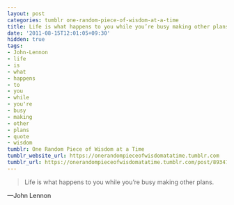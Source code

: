 ```yaml
---
layout: post
categories: tumblr one-random-piece-of-wisdom-at-a-time
title: Life is what happens to you while you’re busy making other plans.
date: '2011-08-15T12:01:05+09:30'
hidden: true
tags:
- John-Lennon
- life
- is
- what
- happens
- to
- you
- while
- you're
- busy
- making
- other
- plans
- quote
- wisdom
tumblr: One Random Piece of Wisdom at a Time
tumblr_website_url: https://onerandompieceofwisdomatatime.tumblr.com
tumblr_url: https://onerandompieceofwisdomatatime.tumblr.com/post/8934739554/life-is-what-happens-to-you-while-youre-busy
---
```

> Life is what happens to you while you’re busy making other plans.

—John Lennon
